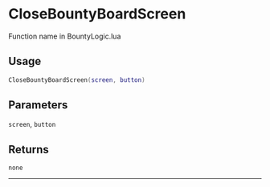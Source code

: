 # CloseBountyBoardScreen
Function name in BountyLogic.lua
## Usage
```lua
CloseBountyBoardScreen(screen, button)
```
## Parameters
`screen`, `button`
## Returns
`none`

---